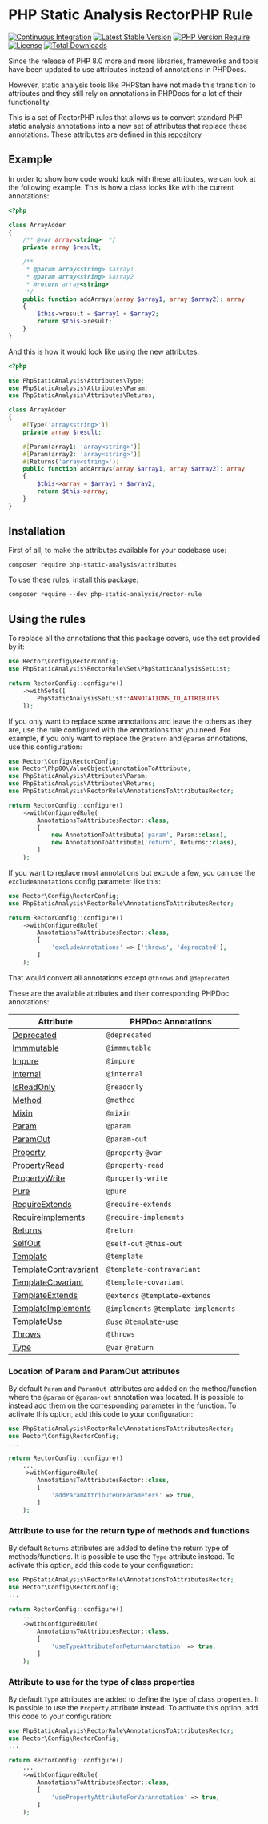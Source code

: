 # PHP Static Analysis RectorPHP Rule
[![Continuous Integration](https://github.com/php-static-analysis/rector-rule/workflows/All%20Tests/badge.svg)](https://github.com/php-static-analysis/rector-rule/actions)
[![Latest Stable Version](https://poser.pugx.org/php-static-analysis/rector-rule/v/stable)](https://packagist.org/packages/php-static-analysis/rector-rule)
[![PHP Version Require](http://poser.pugx.org/php-static-analysis/rector-rule/require/php)](https://packagist.org/packages/php-static-analysis/rector-rule)
[![License](https://poser.pugx.org/php-static-analysis/rector-rule/license)](https://github.com/php-static-analysis/rector-rule/blob/main/LICENSE)
[![Total Downloads](https://poser.pugx.org/php-static-analysis/rector-rule/downloads)](https://packagist.org/packages/php-static-analysis/rector-rule/stats)

Since the release of PHP 8.0 more and more libraries, frameworks and tools have been updated to use attributes instead of annotations in PHPDocs.

However, static analysis tools like PHPStan have not made this transition to attributes and they still rely on annotations in PHPDocs for a lot of their functionality.

This is a set of RectorPHP rules that allows us to convert standard PHP static analysis annotations into a new set of attributes that replace these annotations. These attributes are defined in [this repository](https://github.com/php-static-analysis/attributes)

## Example

In order to show how code would look with these attributes, we can look at the following example. This is how a class looks like with the current annotations:

```php
<?php

class ArrayAdder
{
    /** @var array<string>  */
    private array $result;

    /**
     * @param array<string> $array1
     * @param array<string> $array2
     * @return array<string>
     */
    public function addArrays(array $array1, array $array2): array
    {
        $this->result = $array1 + $array2;
        return $this->result;
    }
}
```

And this is how it would look like using the new attributes:

```php
<?php

use PhpStaticAnalysis\Attributes\Type;
use PhpStaticAnalysis\Attributes\Param;
use PhpStaticAnalysis\Attributes\Returns;

class ArrayAdder
{
    #[Type('array<string>')]
    private array $result;

    #[Param(array1: 'array<string>')]
    #[Param(array2: 'array<string>')]
    #[Returns('array<string>')]
    public function addArrays(array $array1, array $array2): array
    {
        $this->array = $array1 + $array2;
        return $this->array;
    }
}
```

## Installation

First of all, to make the attributes available for your codebase use:

```
composer require php-static-analysis/attributes
```

To use these rules, install this package:

```
composer require --dev php-static-analysis/rector-rule
```

## Using the rules

To replace all the annotations that this package covers, use the set provided by it:

```php
use Rector\Config\RectorConfig;
use PhpStaticAnalysis\RectorRule\Set\PhpStaticAnalysisSetList;

return RectorConfig::configure()
    ->withSets([
        PhpStaticAnalysisSetList::ANNOTATIONS_TO_ATTRIBUTES
    ]);
```

If you only want to replace some annotations and leave the others as they are, use the rule configured with the annotations that you need. For example, if you only want to replace the `@return` and `@param` annotations, use this configuration:

```php
use Rector\Config\RectorConfig;
use Rector\Php80\ValueObject\AnnotationToAttribute;
use PhpStaticAnalysis\Attributes\Param;
use PhpStaticAnalysis\Attributes\Returns;
use PhpStaticAnalysis\RectorRule\AnnotationsToAttributesRector;

return RectorConfig::configure()
    ->withConfiguredRule(
        AnnotationsToAttributesRector::class,
        [
            new AnnotationToAttribute('param', Param::class),
            new AnnotationToAttribute('return', Returns::class),
        ]
    );
```

If you want to replace most annotations but exclude a few, you can use the `excludeAnnotations` config parameter like this:

```php
use Rector\Config\RectorConfig;
use PhpStaticAnalysis\RectorRule\AnnotationsToAttributesRector;

return RectorConfig::configure()
    ->withConfiguredRule(
        AnnotationsToAttributesRector::class,
        [
            'excludeAnnotations' => ['throws', 'deprecated'],
        ]
    );
```

That would convert all annotations except `@throws` and `@deprecated`

These are the available attributes and their corresponding PHPDoc annotations:

| Attribute                                                                                                         | PHPDoc Annotations |
|-------------------------------------------------------------------------------------------------------------------|--------------------|
| [Deprecated](https://github.com/php-static-analysis/attributes/blob/main/doc/Deprecated.md)                       | `@deprecated`                        |
| [Immmutable](https://github.com/php-static-analysis/attributes/blob/main/doc/Immmutable.md)                       | `@immmutable`                        |
| [Impure](https://github.com/php-static-analysis/attributes/blob/main/doc/Impure.md)                               | `@impure`                            |
| [Internal](https://github.com/php-static-analysis/attributes/blob/main/doc/Internal.md)                           | `@internal`                          |
| [IsReadOnly](https://github.com/php-static-analysis/attributes/blob/main/doc/IsReadOnly.md)                       | `@readonly`                          |
| [Method](https://github.com/php-static-analysis/attributes/blob/main/doc/Method.md)                               | `@method`                            |
| [Mixin](https://github.com/php-static-analysis/attributes/blob/main/doc/Mixin.md)                                 | `@mixin`                             |
| [Param](https://github.com/php-static-analysis/attributes/blob/main/doc/Param.md)                                 | `@param`                             |
| [ParamOut](https://github.com/php-static-analysis/attributes/blob/main/doc/ParamOut.md)                           | `@param-out`                         |
| [Property](https://github.com/php-static-analysis/attributes/blob/main/doc/Property.md)                           | `@property` `@var`                   |
| [PropertyRead](https://github.com/php-static-analysis/attributes/blob/main/doc/PropertyRead.md)                   | `@property-read`                     |
| [PropertyWrite](https://github.com/php-static-analysis/attributes/blob/main/doc/PropertyWrite.md)                 | `@property-write`                    |
| [Pure](https://github.com/php-static-analysis/attributes/blob/main/doc/Pure.md)                                   | `@pure`                              |
| [RequireExtends](https://github.com/php-static-analysis/attributes/blob/main/doc/RequireExtends.md)               | `@require-extends`                   |
| [RequireImplements](https://github.com/php-static-analysis/attributes/blob/main/doc/RequireImplements.md)         | `@require-implements`                |
| [Returns](https://github.com/php-static-analysis/attributes/blob/main/doc/Returns.md)                             | `@return`                            |
| [SelfOut](https://github.com/php-static-analysis/attributes/blob/main/doc/SelfOut.md)                             | `@self-out` `@this-out`              |
| [Template](https://github.com/php-static-analysis/attributes/blob/main/doc/Template.md)                           | `@template`                          |
| [TemplateContravariant](https://github.com/php-static-analysis/attributes/blob/main/doc/TemplateContravariant.md) | `@template-contravariant`            |
| [TemplateCovariant](https://github.com/php-static-analysis/attributes/blob/main/doc/TemplateCovariant.md)         | `@template-covariant`                |
| [TemplateExtends](https://github.com/php-static-analysis/attributes/blob/main/doc/TemplateExtends.md)             | `@extends` `@template-extends`       |
| [TemplateImplements](https://github.com/php-static-analysis/attributes/blob/main/doc/TemplateImplements.md)       | `@implements` `@template-implements` |
| [TemplateUse](https://github.com/php-static-analysis/attributes/blob/main/doc/TemplateUse.md)                     | `@use` `@template-use`               |
| [Throws](https://github.com/php-static-analysis/attributes/blob/main/doc/Throws.md)                               | `@throws`                            |
| [Type](https://github.com/php-static-analysis/attributes/blob/main/doc/Type.md)                                   | `@var` `@return`                     |

### Location of Param and ParamOut attributes

By default `Param` and `ParamOut `attributes are added on the method/function where the `@param` or `@param-out` annotation was located. It is possible to instead add them on the corresponding parameter in the function. To activate this option, add this code to your configuration:

```php
use PhpStaticAnalysis\RectorRule\AnnotationsToAttributesRector;
use Rector\Config\RectorConfig;
...

return RectorConfig::configure()
    ...
    ->withConfiguredRule(
        AnnotationsToAttributesRector::class,
        [
            'addParamAttributeOnParameters' => true,
        ]
    );
```

### Attribute to use for the return type of methods and functions

By default `Returns` attributes are added to define the return type of methods/functions. It is possible to use the `Type` attribute instead. To activate this option, add this code to your configuration:

```php
use PhpStaticAnalysis\RectorRule\AnnotationsToAttributesRector;
use Rector\Config\RectorConfig;
...

return RectorConfig::configure()
    ...
    ->withConfiguredRule(
        AnnotationsToAttributesRector::class,
        [
            'useTypeAttributeForReturnAnnotation' => true,
        ]
    );
```

### Attribute to use for the type of class properties

By default `Type` attributes are added to define the type of class properties. It is possible to use the `Property` attribute instead. To activate this option, add this code to your configuration:

```php
use PhpStaticAnalysis\RectorRule\AnnotationsToAttributesRector;
use Rector\Config\RectorConfig;
...

return RectorConfig::configure()
    ...
    ->withConfiguredRule(
        AnnotationsToAttributesRector::class,
        [
            'usePropertyAttributeForVarAnnotation' => true,
        ]
    );
```

